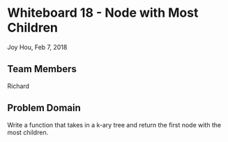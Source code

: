 # Whiteboard 18 - Node with Most Children
Joy Hou, Feb 7, 2018

## Team Members
Richard

## Problem Domain
Write a function that takes in a k-ary tree and return the first node with the most children. 